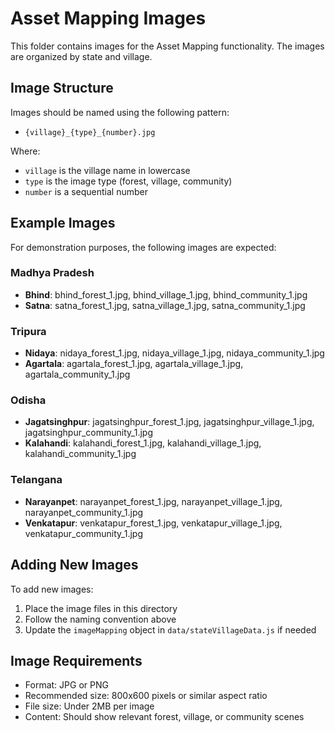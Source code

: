 # Asset Mapping Images

This folder contains images for the Asset Mapping functionality. The images are organized by state and village.

## Image Structure

Images should be named using the following pattern:
- `{village}_{type}_{number}.jpg`

Where:
- `village` is the village name in lowercase
- `type` is the image type (forest, village, community)
- `number` is a sequential number

## Example Images

For demonstration purposes, the following images are expected:

### Madhya Pradesh
- **Bhind**: bhind_forest_1.jpg, bhind_village_1.jpg, bhind_community_1.jpg
- **Satna**: satna_forest_1.jpg, satna_village_1.jpg, satna_community_1.jpg

### Tripura
- **Nidaya**: nidaya_forest_1.jpg, nidaya_village_1.jpg, nidaya_community_1.jpg
- **Agartala**: agartala_forest_1.jpg, agartala_village_1.jpg, agartala_community_1.jpg

### Odisha
- **Jagatsinghpur**: jagatsinghpur_forest_1.jpg, jagatsinghpur_village_1.jpg, jagatsinghpur_community_1.jpg
- **Kalahandi**: kalahandi_forest_1.jpg, kalahandi_village_1.jpg, kalahandi_community_1.jpg

### Telangana
- **Narayanpet**: narayanpet_forest_1.jpg, narayanpet_village_1.jpg, narayanpet_community_1.jpg
- **Venkatapur**: venkatapur_forest_1.jpg, venkatapur_village_1.jpg, venkatapur_community_1.jpg

## Adding New Images

To add new images:
1. Place the image files in this directory
2. Follow the naming convention above
3. Update the `imageMapping` object in `data/stateVillageData.js` if needed

## Image Requirements

- Format: JPG or PNG
- Recommended size: 800x600 pixels or similar aspect ratio
- File size: Under 2MB per image
- Content: Should show relevant forest, village, or community scenes
